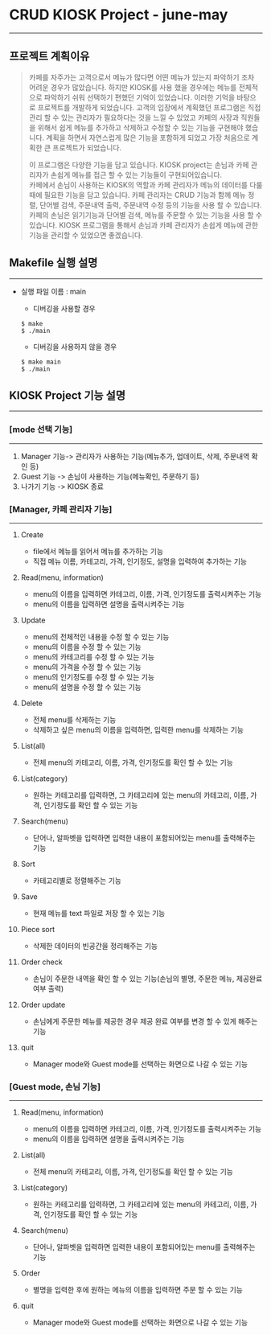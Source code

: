 # CRUD KIOSK Project - june-may
-------------

## 프로젝트 계획이유
> 카페를 자주가는 고객으로서 메뉴가 많다면 어떤 메뉴가 있는지 파악하기 조차 어려운 경우가 많았습니다. 하지만 KIOSK를 사용 했을 경우에는 메뉴를 전체적으로 파악하기 쉬워 선택하기 편했던 기억이 있었습니다. 
> 이러한 기억을 바탕으로 프로젝트를 개발하게 되었습니다.
> 고객의 입장에서 계획했던 프로그램은 직접 관리 할 수 있는 관리자가 필요하다는 것을 느낄 수 있었고 카페의 사장과 직원들을 위해서 쉽게 메뉴를 추가하고 삭제하고 수정할 수 있는 기능을 구현해야 했습니다. 계획을 하면서  자연스럽게 많은 기능을 포함하게 되었고 가장 처음으로 계획한 큰 프로젝트가 되었습니다.
> 
> 이 프로그램은 다양한 기능을 담고 있습니다.
> KIOSK project는 손님과 카페 관리자가 손쉽게 메뉴를 접근 할 수 있는 기능들이 구현되어있습니다.  
> 카페에서 손님이  사용하는 KIOSK의 역할과 카페 관리자가 메뉴의 데이터를 다룰 때에 필요한 기능을 담고 있습니다.
> 카페 관리자는 CRUD 기능과 함께 메뉴 정렬, 단어별 검색, 주문내역 출력, 주문내역 수정 등의 기능을 사용 할 수 있습니다. 
> 카페의 손님은 읽기기능과 단어별 검색, 메뉴를 주문할 수 있는 기능을 사용 할 수 있습니다. 
> KIOSK 프로그램을 통해서 손님과 카페 관리자가 손쉽게 메뉴에 관한 기능을 관리할 수 있었으면 좋겠습니다. 



## Makefile 실행 설명
------------

+ 실행 파일 이름 : main

	+ 디버깅을 사용할 경우 
	
	```	
	$ make 
	$ ./main
	```
	
	+ 디버깅을 사용하지 않을 경우 
	
	```
	$ make main
	$ ./main
	```


## KIOSK Project 기능 설명
------------


### [mode 선택 기능]
--------------

1. Manager 기능-> 관리자가 사용하는 기능(메뉴추가, 업데이트, 삭제, 주문내역 확인 등)
2. Guest 기능 -> 손님이 사용하는 기능(메뉴확인, 주문하기 등)
3. 나가기 기능 -> KIOSK 종료


### [Manager, 카페 관리자  기능]
---------------

1. Create
	+ file에서 메뉴를 읽어서 메뉴를 추가하는 기능 
	+ 직접 메뉴 이름, 카테고리, 가격, 인기정도, 설명을 입력하여 추가하는 기능
	
2. Read(menu, information)
	+ menu의 이름을 입력하면 카테고리, 이름, 가격, 인기정도를 출력시켜주는 기능
	+ menu의 이름을 입력하면 설명을 출력시켜주는 기능
	
3. Update
	+ menu의 전체적인 내용을 수정 할 수 있는 기능
	+ menu의 이름을 수정 할 수 있는 기능
	+ menu의 카테고리를 수정 할 수 있는 기능
	+ menu의 가격을 수정 할 수 있는 기능
	+ menu의 인기정도를 수정 할 수 있는 기능
	+ menu의 설명을 수정 할 수 있는 기능

4. Delete
	+ 전체 menu를 삭제하는 기능
	+ 삭제하고 싶은 menu의 이름을 입력하면, 입력한 menu를 삭제하는 기능

5. List(all)
	+ 전체 menu의 카테고리, 이름, 가격, 인기정도를 확인 할 수 있는 기능


6. List(category)
	+ 원하는 카테고리를 입력하면, 그 카테고리에 있는 menu의 카테고리, 이름, 가격, 인기정도를 확인 할 수 있는 기능

7. Search(menu)
	+ 단어나, 알파벳을 입력하면 입력한 내용이 포함되어있는 menu를 출력해주는 기능

8. Sort
	+ 카테고리별로 정렬해주는 기능

9. Save
	+ 현재 메뉴를 text 파일로 저장 할 수 있는 기능

10. Piece sort
	+ 삭제한 데이터의 빈공간을 정리해주는 기능

11. Order check
	+ 손님이 주문한 내역을 확인 할 수 있는 기능(손님의 별명, 주문한 메뉴, 제공완료 여부 출력)

12. Order update
	+ 손님에게 주문한 메뉴를 제공한 경우 제공 완료 여부를 변경 할 수 있게 해주는 기능

0. quit
	+ Manager mode와 Guest mode를 선택하는 화면으로  나갈 수 있는 기능 

### [Guest mode, 손님  기능]
-----------------

1. Read(menu, information)
	+ menu의 이름을 입력하면 카테고리, 이름, 가격, 인기정도를 출력시켜주는 기능
	+ menu의 이름을 입력하면 설명을 출력시켜주는 기능

2. List(all)
	+ 전체 menu의 카테고리, 이름, 가격, 인기정도를 확인 할 수 있는 기능

3. List(category)
	+ 원하는 카테고리를 입력하면, 그 카테고리에 있는 menu의 카테고리, 이름, 가격, 인기정도를 확인 할 수 있는 기능

4. Search(menu)
	+ 단어나, 알파벳을 입력하면 입력한 내용이 포함되어있는 menu를 출력해주는 기능

5. Order
	+ 별명을 입력한 후에 원하는 메뉴의 이름을 입력하면 주문 할 수 있는 기능

0. quit
	+ Manager mode와 Guest mode를 선택하는 화면으로 나갈 수 있는 기능 
